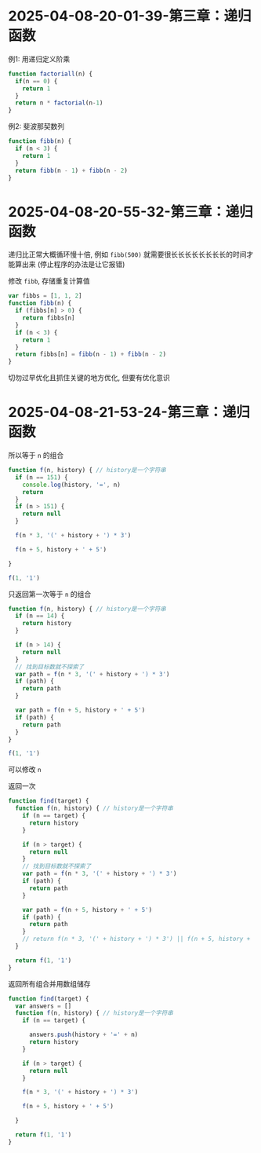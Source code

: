 # 2025-04-08-20-01-39-第三章：递归函数

例1: 用递归定义阶乘

```js
function factoriall(n) {
  if(n == 0) {
    return 1
  }
  return n * factorial(n-1)
}
```

例2: 斐波那契数列

```js
function fibb(n) {
  if (n < 3) {
    return 1
  }
  return fibb(n - 1) + fibb(n - 2)
}
```

# 2025-04-08-20-55-32-第三章：递归函数

递归比正常大概循环慢十倍, 例如 `fibb(500)` 就需要很长长长长长长长长的时间才能算出来 (停止程序的办法是让它报错)

修改 `fibb`, 存储重复计算值

```js
var fibbs = [1, 1, 2]
function fibb(n) {
  if (fibbs[n] > 0) {
    return fibbs[n]
  }
  if (n < 3) {
    return 1
  }
  return fibbs[n] = fibb(n - 1) + fibb(n - 2)
}
```

切勿过早优化且抓住关键的地方优化, 但要有优化意识

# 2025-04-08-21-53-24-第三章：递归函数

所以等于 `n` 的组合

```js
function f(n, history) { // history是一个字符串
  if (n == 151) {
    console.log(history, '=', n)
    return
  }
  if (n > 151) {
    return null
  }

  f(n * 3, '(' + history + ') * 3')

  f(n + 5, history + ' + 5')

}

f(1, '1')
```

只返回第一次等于 `n` 的组合

```js
function f(n, history) { // history是一个字符串
  if (n == 14) {
    return history
  }

  if (n > 14) {
    return null
  }
  // 找到目标数就不探索了
  var path = f(n * 3, '(' + history + ') * 3')
  if (path) {
    return path
  }

  var path = f(n + 5, history + ' + 5')
  if (path) {
    return path
  }
}

f(1, '1')
```

可以修改 `n`

返回一次
```js
function find(target) {
  function f(n, history) { // history是一个字符串
    if (n == target) {
      return history
    }

    if (n > target) {
      return null
    }
    // 找到目标数就不探索了
    var path = f(n * 3, '(' + history + ') * 3')
    if (path) {
      return path
    }

    var path = f(n + 5, history + ' + 5')
    if (path) {
      return path
    }
    // return f(n * 3, '(' + history + ') * 3') || f(n + 5, history + ' + 5')
  }

  return f(1, '1')
}
```

返回所有组合并用数组储存

```js
function find(target) {
  var answers = []
  function f(n, history) { // history是一个字符串
    if (n == target) {

      answers.push(history + '=' + n)
      return history
    }

    if (n > target) {
      return null
    }

    f(n * 3, '(' + history + ') * 3')

    f(n + 5, history + ' + 5')

  }

  return f(1, '1')
}
```
